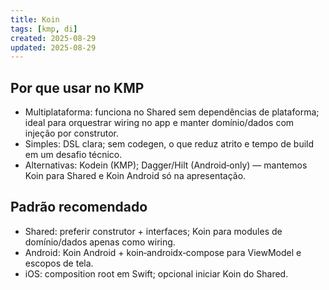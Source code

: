 ```yaml
---
title: Koin
tags: [kmp, di]
created: 2025-08-29
updated: 2025-08-29
---
```


## Por que usar no KMP
- Multiplataforma: funciona no Shared sem dependências de plataforma; ideal para orquestrar wiring no app e manter domínio/dados com injeção por construtor.
- Simples: DSL clara; sem codegen, o que reduz atrito e tempo de build em um desafio técnico.
- Alternativas: Kodein (KMP); Dagger/Hilt (Android‑only) — mantemos Koin para Shared e Koin Android só na apresentação.

## Padrão recomendado
- Shared: preferir construtor + interfaces; Koin para modules de domínio/dados apenas como wiring.
- Android: Koin Android + koin‑androidx‑compose para ViewModel e escopos de tela.
- iOS: composition root em Swift; opcional iniciar Koin do Shared.
